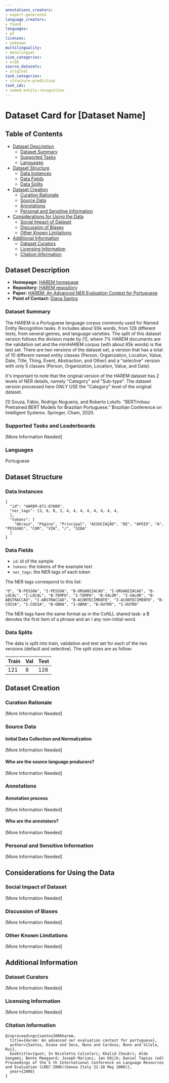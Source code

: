 ```yaml
---
annotations_creators:
- expert-generated
language_creators:
- found
languages:
- pt
licenses:
- unknown
multilinguality:
- monolingual
size_categories:
- n<1K
source_datasets:
- original
task_categories:
- structure-prediction
task_ids:
- named-entity-recognition
---
```


# Dataset Card for [Dataset Name]

## Table of Contents
- [Dataset Description](#dataset-description)
  - [Dataset Summary](#dataset-summary)
  - [Supported Tasks](#supported-tasks-and-leaderboards)
  - [Languages](#languages)
- [Dataset Structure](#dataset-structure)
  - [Data Instances](#data-instances)
  - [Data Fields](#data-fields)
  - [Data Splits](#data-splits)
- [Dataset Creation](#dataset-creation)
  - [Curation Rationale](#curation-rationale)
  - [Source Data](#source-data)
  - [Annotations](#annotations)
  - [Personal and Sensitive Information](#personal-and-sensitive-information)
- [Considerations for Using the Data](#considerations-for-using-the-data)
  - [Social Impact of Dataset](#social-impact-of-dataset)
  - [Discussion of Biases](#discussion-of-biases)
  - [Other Known Limitations](#other-known-limitations)
- [Additional Information](#additional-information)
  - [Dataset Curators](#dataset-curators)
  - [Licensing Information](#licensing-information)
  - [Citation Information](#citation-information)

## Dataset Description

- **Homepage:** [HAREM homepage](https://www.linguateca.pt/primeiroHAREM/harem_coleccaodourada_en.html)
- **Repository:** [HAREM repository](https://www.linguateca.pt/primeiroHAREM/harem_coleccaodourada_en.html)
- **Paper:** [HAREM: An Advanced NER Evaluation Contest for Portuguese](http://comum.rcaap.pt/bitstream/10400.26/76/1/SantosSecoCardosoVilelaLREC2006.pdf)
- **Point of Contact:** [Diana Santos](mailto:diana.santos@sintef.no)

### Dataset Summary

The HAREM is a Portuguese language corpus commonly used for Named Entity Recognition tasks. It includes about 93k words, from 129 different texts,
from several genres, and language varieties. The split of this dataset version follows the division made by [1], where 7% HAREM
documents are the validation set and the miniHAREM corpus (with about 65k words) is the test set. There are two versions of the dataset set,
a version that has a total of 10 different named entity classes (Person, Organization, Location, Value, Date, Title, Thing, Event, 
Abstraction, and Other) and a "selective" version with only 5 classes (Person, Organization, Location, Value, and Date).

It's important to note that the original version of the HAREM dataset has 2 levels of NER details, namely "Category" and "Sub-type".
The dataset version processed here ONLY USE the "Category" level of the original dataset.

[1] Souza, Fábio, Rodrigo Nogueira, and Roberto Lotufo. "BERTimbau: Pretrained BERT Models for Brazilian Portuguese." Brazilian Conference on Intelligent Systems. Springer, Cham, 2020.

### Supported Tasks and Leaderboards

[More Information Needed]

### Languages

Portuguese

## Dataset Structure

### Data Instances

```
{
  "id": "HAREM-871-07800",
  "ner_tags": [3, 0, 0, 3, 4, 4, 4, 4, 4, 4, 4, 4,
  ],
  "tokens": [
    "Abraço", "Página", "Principal", "ASSOCIAÇÃO", "DE", "APOIO", "A", "PESSOAS", "COM", "VIH", "/", "SIDA"
  ]
}
```

### Data Fields

- `id`: id of the sample
- `tokens`: the tokens of the example text
- `ner_tags`: the NER tags of each token

The NER tags correspond to this list:
```
"O", "B-PESSOA", "I-PESSOA", "B-ORGANIZACAO", "I-ORGANIZACAO", "B-LOCAL", "I-LOCAL", "B-TEMPO", "I-TEMPO", "B-VALOR", "I-VALOR", "B-ABSTRACCAO", "I-ABSTRACCAO", "B-ACONTECIMENTO", "I-ACONTECIMENTO", "B-COISA", "I-COISA", "B-OBRA", "I-OBRA", "B-OUTRO", "I-OUTRO"
```

The NER tags have the same format as in the CoNLL shared task: a B denotes the first item of a phrase and an I any non-initial word.

### Data Splits

The data is split into train, validation and test set for each of the two versions (default and selective). The split sizes are as follow:

| Train  | Val   | Test |
| ------ | ----- | ---- |
| 121    | 8     | 128  |

## Dataset Creation

### Curation Rationale

[More Information Needed]

### Source Data

#### Initial Data Collection and Normalization

[More Information Needed]

#### Who are the source language producers?

[More Information Needed]

### Annotations

#### Annotation process

[More Information Needed]

#### Who are the annotators?

[More Information Needed]

### Personal and Sensitive Information

[More Information Needed]

## Considerations for Using the Data

### Social Impact of Dataset

[More Information Needed]

### Discussion of Biases

[More Information Needed]

### Other Known Limitations

[More Information Needed]

## Additional Information

### Dataset Curators

[More Information Needed]

### Licensing Information

[More Information Needed]

### Citation Information

```
@inproceedings{santos2006harem,
  title={Harem: An advanced ner evaluation contest for portuguese},
  author={Santos, Diana and Seco, Nuno and Cardoso, Nuno and Vilela, Rui},
  booktitle={quot; In Nicoletta Calzolari; Khalid Choukri; Aldo Gangemi; Bente Maegaard; Joseph Mariani; Jan Odjik; Daniel Tapias (ed) Proceedings of the 5 th International Conference on Language Resources and Evaluation (LREC'2006)(Genoa Italy 22-28 May 2006)},
  year={2006}
}
```
